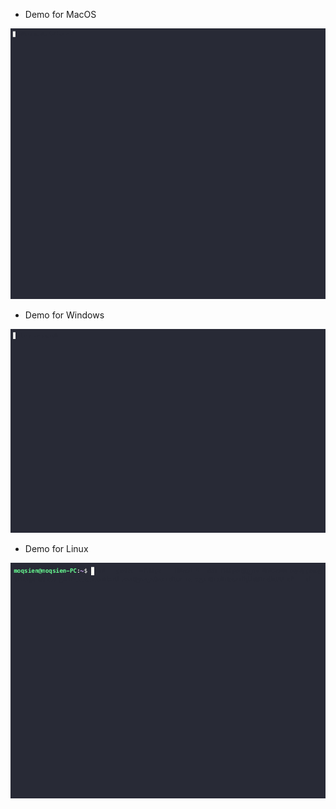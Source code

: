 - Demo for MacOS

![demo](https://github.com/moqsien/img_repo/raw/main/vm.gif)

- Demo for Windows

![demo](https://github.com/moqsien/img_repo/raw/main/vm_win.gif)

- Demo for Linux

![demo](https://github.com/moqsien/img_repo/raw/main/vm_linux.gif)
